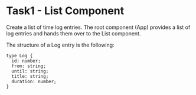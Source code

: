 # Task1 - List Component

Create a list of time log entries.
The root component (App) provides a list of log entries and hands them over to the List component.

The structure of a Log entry is the following:

```
type Log {
  id: number;
  from: string;
  until: string;
  title: string;
  duration: number;
}
```
